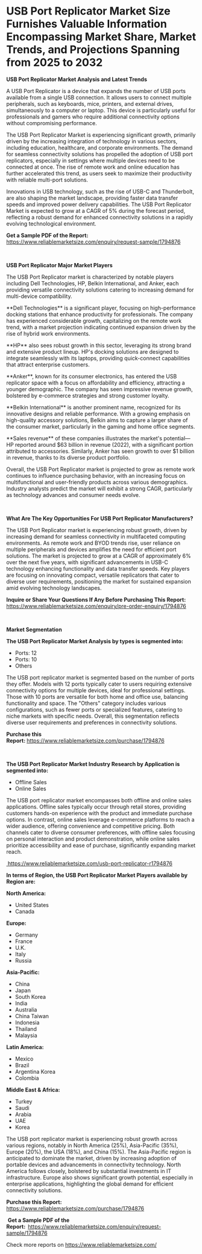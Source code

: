 <p><h1>USB Port Replicator Market Size Furnishes Valuable Information Encompassing Market Share, Market Trends, and Projections Spanning from 2025 to 2032</h1></p><p><strong>USB Port Replicator Market Analysis and Latest Trends</strong></p>
<p><p>A USB Port Replicator is a device that expands the number of USB ports available from a single USB connection. It allows users to connect multiple peripherals, such as keyboards, mice, printers, and external drives, simultaneously to a computer or laptop. This device is particularly useful for professionals and gamers who require additional connectivity options without compromising performance.</p><p>The USB Port Replicator Market is experiencing significant growth, primarily driven by the increasing integration of technology in various sectors, including education, healthcare, and corporate environments. The demand for seamless connectivity solutions has propelled the adoption of USB port replicators, especially in settings where multiple devices need to be connected at once. The rise of remote work and online education has further accelerated this trend, as users seek to maximize their productivity with reliable multi-port solutions.</p><p>Innovations in USB technology, such as the rise of USB-C and Thunderbolt, are also shaping the market landscape, providing faster data transfer speeds and improved power delivery capabilities. The USB Port Replicator Market is expected to grow at a CAGR of 5% during the forecast period, reflecting a robust demand for enhanced connectivity solutions in a rapidly evolving technological environment.</p></p>
<p><strong>Get a Sample PDF of the Report:&nbsp;</strong> <a href="https://www.reliablemarketsize.com/enquiry/request-sample/1794876?utm_campaign=1879&utm_medium=2&utm_source=Github&utm_content=ia&utm_term=07022025&utm_id=usb-port-replicator">https://www.reliablemarketsize.com/enquiry/request-sample/1794876</a></p>
<p>&nbsp;</p>
<p><strong>USB Port Replicator Major Market Players</strong></p>
<p><p>The USB Port Replicator market is characterized by notable players including Dell Technologies, HP, Belkin International, and Anker, each providing versatile connectivity solutions catering to increasing demand for multi-device compatibility. </p><p>**Dell Technologies** is a significant player, focusing on high-performance docking stations that enhance productivity for professionals. The company has experienced considerable growth, capitalizing on the remote work trend, with a market projection indicating continued expansion driven by the rise of hybrid work environments.</p><p>**HP** also sees robust growth in this sector, leveraging its strong brand and extensive product lineup. HP's docking solutions are designed to integrate seamlessly with its laptops, providing quick-connect capabilities that attract enterprise customers. </p><p>**Anker**, known for its consumer electronics, has entered the USB replicator space with a focus on affordability and efficiency, attracting a younger demographic. The company has seen impressive revenue growth, bolstered by e-commerce strategies and strong customer loyalty.</p><p>**Belkin International** is another prominent name, recognized for its innovative designs and reliable performance. With a growing emphasis on high-quality accessory solutions, Belkin aims to capture a larger share of the consumer market, particularly in the gaming and home office segments.</p><p>**Sales revenue** of these companies illustrates the market's potential—HP reported around $63 billion in revenue (2022), with a significant portion attributed to accessories. Similarly, Anker has seen growth to over $1 billion in revenue, thanks to its diverse product portfolio.</p><p>Overall, the USB Port Replicator market is projected to grow as remote work continues to influence purchasing behavior, with an increasing focus on multifunctional and user-friendly products across various demographics. Industry analysts predict the market will exhibit a strong CAGR, particularly as technology advances and consumer needs evolve.</p></p>
<p>&nbsp;</p>
<p><strong>What Are The Key Opportunities For USB Port Replicator Manufacturers?</strong></p>
<p><p>The USB Port Replicator market is experiencing robust growth, driven by increasing demand for seamless connectivity in multifaceted computing environments. As remote work and BYOD trends rise, user reliance on multiple peripherals and devices amplifies the need for efficient port solutions. The market is projected to grow at a CAGR of approximately 6% over the next five years, with significant advancements in USB-C technology enhancing functionality and data transfer speeds. Key players are focusing on innovating compact, versatile replicators that cater to diverse user requirements, positioning the market for sustained expansion amid evolving technology landscapes.</p></p>
<p><strong>Inquire or Share Your Questions If Any Before Purchasing This Report:</strong> <a href="https://www.reliablemarketsize.com/enquiry/pre-order-enquiry/1794876?utm_campaign=1879&utm_medium=2&utm_source=Github&utm_content=ia&utm_term=07022025&utm_id=usb-port-replicator">https://www.reliablemarketsize.com/enquiry/pre-order-enquiry/1794876</a></p>
<p>&nbsp;</p>
<p><strong>Market Segmentation</strong></p>
<p><strong>The USB Port Replicator Market Analysis by types is segmented into:</strong></p>
<p><ul><li>Ports: 12</li><li>Ports: 10</li><li>Others</li></ul></p>
<p><p>The USB port replicator market is segmented based on the number of ports they offer. Models with 12 ports typically cater to users requiring extensive connectivity options for multiple devices, ideal for professional settings. Those with 10 ports are versatile for both home and office use, balancing functionality and space. The "Others" category includes various configurations, such as fewer ports or specialized features, catering to niche markets with specific needs. Overall, this segmentation reflects diverse user requirements and preferences in connectivity solutions.</p></p>
<p><strong>Purchase this Report:&nbsp;</strong><a href="https://www.reliablemarketsize.com/purchase/1794876?utm_campaign=1879&utm_medium=2&utm_source=Github&utm_content=ia&utm_term=07022025&utm_id=usb-port-replicator">https://www.reliablemarketsize.com/purchase/1794876</a></p>
<p>&nbsp;</p>
<p><strong>The USB Port Replicator Market Industry Research by Application is segmented into:</strong></p>
<p><ul><li>Offline Sales</li><li>Online Sales</li></ul></p>
<p><p>The USB port replicator market encompasses both offline and online sales applications. Offline sales typically occur through retail stores, providing customers hands-on experience with the product and immediate purchase options. In contrast, online sales leverage e-commerce platforms to reach a wider audience, offering convenience and competitive pricing. Both channels cater to diverse consumer preferences, with offline sales focusing on personal interaction and product demonstration, while online sales prioritize accessibility and ease of purchase, significantly expanding market reach.</p></p>
<p><a href="https://www.reliablemarketsize.com/usb-port-replicator-r1794876?utm_campaign=1879&utm_medium=2&utm_source=Github&utm_content=ia&utm_term=07022025&utm_id=usb-port-replicator">&nbsp;https://www.reliablemarketsize.com/usb-port-replicator-r1794876</a></p>
<p><strong>In terms of Region, the USB Port Replicator Market Players available by Region are:</strong></p>
<p>
    <p> <strong> North America: </strong>
        <ul>
            <li>United States</li>
            <li>Canada</li>
        </ul>
        </p> 
    <p> <strong> Europe: </strong>
        <ul>
            <li>Germany</li>
            <li>France</li>
            <li>U.K.</li>
            <li>Italy</li>
            <li>Russia</li>
        </ul>
        </p> 
    <p> <strong> Asia-Pacific: </strong>
        <ul>
            <li>China</li>
            <li>Japan</li>
            <li>South Korea</li>
            <li>India</li>
            <li>Australia</li>
            <li>China Taiwan</li>
            <li>Indonesia</li>
            <li>Thailand</li>
            <li>Malaysia</li>
        </ul>
        </p> 
    <p> <strong> Latin America: </strong>
        <ul>
            <li>Mexico</li>
            <li>Brazil</li>
            <li>Argentina Korea</li>
            <li>Colombia</li>
        </ul>
        </p> 
    <p> <strong> Middle East & Africa: </strong>
        <ul>
            <li>Turkey</li>
            <li>Saudi</li>
            <li>Arabia</li>
            <li>UAE</li>
            <li>Korea</li>
        </ul>
    </p>
    </p>
<p><p>The USB port replicator market is experiencing robust growth across various regions, notably in North America (25%), Asia-Pacific (35%), Europe (20%), the USA (18%), and China (15%). The Asia-Pacific region is anticipated to dominate the market, driven by increasing adoption of portable devices and advancements in connectivity technology. North America follows closely, bolstered by substantial investments in IT infrastructure. Europe also shows significant growth potential, especially in enterprise applications, highlighting the global demand for efficient connectivity solutions.</p></p>
<p><strong>Purchase this Report: </strong><a href="https://www.reliablemarketsize.com/purchase/1794876?utm_campaign=1879&utm_medium=2&utm_source=Github&utm_content=ia&utm_term=07022025&utm_id=usb-port-replicator">https://www.reliablemarketsize.com/purchase/1794876</a></p>
<p>&nbsp;<strong>Get a Sample PDF of the Report:&nbsp;&nbsp;</strong><a href="https://www.reliablemarketsize.com/enquiry/request-sample/1794876?utm_campaign=1879&utm_medium=2&utm_source=Github&utm_content=ia&utm_term=07022025&utm_id=usb-port-replicator">https://www.reliablemarketsize.com/enquiry/request-sample/1794876</a></p>
<p><strong></strong></p>
<p>Check more reports on <a href="https://www.reliablemarketsize.com/?utm_campaign=1879&utm_medium=2&utm_source=Github&utm_content=ia&utm_term=07022025&utm_id=usb-port-replicator">https://www.reliablemarketsize.com/</a></p>